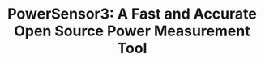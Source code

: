 ---
authors: S. van der Vlugt, L. Oostrum, G. Schoonderbeek, B. van Werkhoven, B. Veenboer, K. Doekemeijer, J.W. Romein
title: "PowerSensor3: A Fast and Accurate Open Source Power Measurement Tool"
journal: "International Symposium on Performance Analysis of Systems and Software (ISPASS)"
year: 2025
---